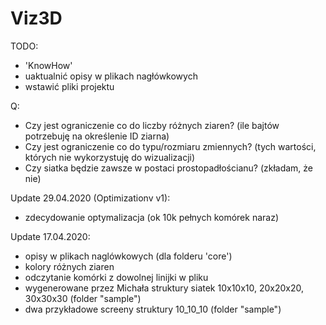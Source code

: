 # Viz3D
TODO:
 - 'KnowHow'
 - uaktualnić opisy w plikach nagłówkowych
 - wstawić pliki projektu

Q:
 + Czy jest ograniczenie co do liczby różnych ziaren? (ile bajtów potrzebuję na określenie ID ziarna)
 + Czy jest ograniczenie co do typu/rozmiaru zmiennych? (tych wartości, których nie wykorzystuję do wizualizacji)
 + Czy siatka będzie zawsze w postaci prostopadłościanu? (zkładam, że nie)

Update 29.04.2020 (Optimizationv v1):
 + zdecydowanie optymalizacja (ok 10k pełnych komórek naraz)

Update 17.04.2020:
 + opisy w plikach naglówkowych (dla folderu 'core')
 + kolory różnych ziaren
 + odczytanie komórki z dowolnej linijki w pliku
 + wygenerowane przez Michała struktury siatek 10x10x10, 20x20x20, 30x30x30 (folder "sample")
 + dwa przykładowe screeny struktury 10_10_10 (folder "sample")
